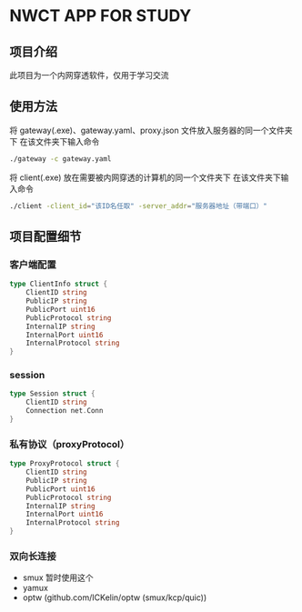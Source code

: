 # NWCT APP FOR STUDY

## 项目介绍

此项目为一个内网穿透软件，仅用于学习交流

## 使用方法

将 gateway(.exe)、gateway.yaml、proxy.json 文件放入服务器的同一个文件夹下
在该文件夹下输入命令

```bash
./gateway -c gateway.yaml
```

将 client(.exe) 放在需要被内网穿透的计算机的同一个文件夹下
在该文件夹下输入命令

```bash
./client -client_id="该ID名任取" -server_addr="服务器地址（带端口）"
```

## 项目配置细节

### 客户端配置

```Go
type ClientInfo struct {
    ClientID string
    PublicIP string
    PublicPort uint16
    PublicProtocol string
    InternalIP string
    InternalPort uint16
    InternalProtocol string
}
```

### session

```Go
type Session struct {
    ClientID string
    Connection net.Conn
}
```

### 私有协议（proxyProtocol）

```Go
type ProxyProtocol struct {
    ClientID string
    PublicIP string
    PublicPort uint16
    PublicProtocol string
    InternalIP string
    InternalPort uint16
    InternalProtocol string
}
```
### 双向长连接

- smux 暂时使用这个
- yamux
- optw (github.com/ICKelin/optw (smux/kcp/quic))

